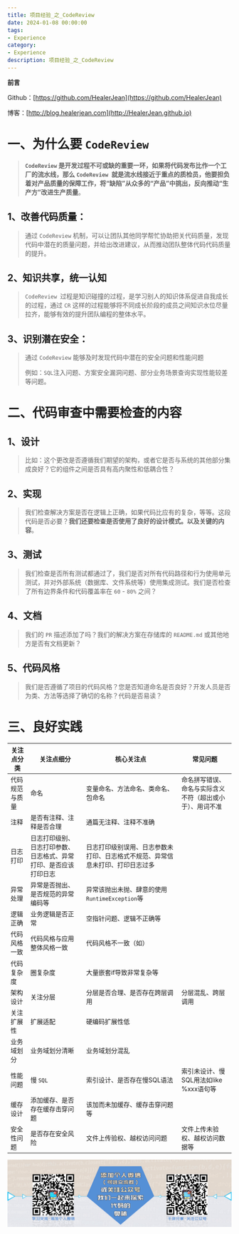 ```yaml
---
title: 项目经验_之_CodeReview
date: 2024-01-08 00:00:00
tags: 
- Experience
category: 
- Experience
description: 项目经验_之_CodeReview
---
```


**前言**     

 Github：[https://github.com/HealerJean](https://github.com/HealerJean)         

 博客：[http://blog.healerjean.com](http://HealerJean.github.io)          



# 一、为什么要 `CodeReview`

> **`CodeReview` 是开发过程不可或缺的重要一环，如果将代码发布比作一个工厂的流水线，那么 `CodeReview `就是流水线接近于重点的质检员，他要担负着对产品质量的保障工作，将“缺陷”从众多的“产品”中挑出，反向推动“生产方”改进生产质量**。



## 1、改善代码质量：

> 通过 `CodeReview` 机制，可以让团队其他同学帮忙协助把关代码质量，发现代码中潜在的质量问题，并给出改进建议，从而推动团队整体代码代码质量的提升。     



## 2、知识共享，统一认知

> `CodeReview `过程是知识碰撞的过程，是学习别人的知识体系促进自我成长的过程，通过 `CR` 这样的过程能够将不同成长阶段的成员之间知识水位尽量拉齐，能够有效的提升团队编程的整体水平。



## 3、识别潜在安全：

> 通过 `CodeReview` 能够及时发现代码中潜在的安全问题和性能问题   
>
> 例如：`SQL`注入问题、方案安全漏洞问题、部分业务场景查询实现性能较差等问题。





# 二、代码审查中需要检查的内容

## 1、设计

> 比如：这个更改是否遵循我们期望的架构，或者它是否与系统的其他部分集成良好？它的组件之间是否具有高内聚性和低耦合性？



## 2、实现  

> 我们检查解决方案是否在逻辑上正确，如果代码比应有的复杂，等等。这段代码是否必要？**我们还要检查是否使用了良好的设计模式。以及关键的内容**。   



## **3、测试** 

> 我们检查是否所有测试都通过了，我们是否对所有代码路径和行为使用单元测试，并对外部系统（数据库、文件系统等）使用集成测试。我们是否检查了所有边界条件和代码覆盖率在 `60` - `80%` 之间？   



## **4、文档** 

> 我们的 `PR` 描述添加了吗？我们的解决方案在存储库的 `README.md` 或其他地方是否有文档更新？   



## 5、代码风格

> 我们是否遵循了项目的代码风格？您是否知道命名是否良好？开发人员是否为类、方法等选择了确切的名称？代码是否易读？



# 三、良好实践



| 关注点分类     | 关注点细分                                                   | 核心关注点                                                   | 常见问题                                                 |
| -------------- | ------------------------------------------------------------ | ------------------------------------------------------------ | -------------------------------------------------------- |
| 代码规范与质量 | 命名                                                         | 变量命名、方法命名、类命名、包命名                           | 命名拼写错误、命名与实际含义不符（超出或小于）、用词不准 |
| 注释           | 是否有注释、注释是否合理                                     | 通篇无注释、注释不准确                                       |                                                          |
| 日志打印       | 日志打印级别、日志打印参数、日志格式、异常打印、是否应该打印日志 | 日志打印级别误用、日志参数未打印、日志格式不规范、异常信息未打印、打印日志过多 |                                                          |
| 异常处理       | 异常是否抛出、是否规范的异常编码等                           | 异常该抛出未抛、肆意的使用`RuntimeException`等               |                                                          |
| 逻辑正确       | 业务逻辑是否正常                                             | 空指针问题、逻辑不正确等                                     |                                                          |
| 代码风格一致   | 代码风格与应用整体风格一致                                   | 代码风格不一致（如）                                         |                                                          |
| 代码复杂度     | 圈复杂度                                                     | 大量嵌套if导致非常复杂等                                     |                                                          |
| 架构设计       | 关注分层                                                     | 分层是否合理、是否存在跨层调用                               | 分层混乱、跨层调用                                       |
| 关注扩展性     | 扩展适配                                                     | 硬编码扩展性低                                               |                                                          |
| 业务域划分     | 业务域划分清晰                                               | 业务域划分混乱                                               |                                                          |
| 性能问题       | 慢 `SQL`                                                     | 索引设计、是否存在慢SQL语法                                  | 索引未设计、慢SQL用法如like %xxx语句等                   |
| 缓存设计       | 添加缓存、是否存在缓存击穿问题                               | 该加而未加缓存、缓存击穿问题等                               |                                                          |
| 安全性问题     | 是否存在安全风险                                             | 文件上传验权、越权访问问题                                   | 文件上传未验权、越权访问数据等                           |









![ContactAuthor](https://raw.githubusercontent.com/HealerJean/HealerJean.github.io/master/assets/img/artical_bottom.jpg)



<!-- Gitalk 评论 start  -->

<link rel="stylesheet" href="https://unpkg.com/gitalk/dist/gitalk.css">

<script src="https://unpkg.com/gitalk@latest/dist/gitalk.min.js"></script> 
<div id="gitalk-container"></div>    
 <script type="text/javascript">
    var gitalk = new Gitalk({
		clientID: `1d164cd85549874d0e3a`,
		clientSecret: `527c3d223d1e6608953e835b547061037d140355`,
		repo: `HealerJean.github.io`,
		owner: 'HealerJean',
		admin: ['HealerJean'],
		id: 'su92d1gVwm68HeBv',
    });
    gitalk.render('gitalk-container');
</script> 




<!-- Gitalk end -->



